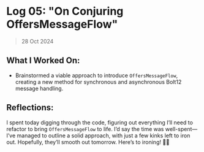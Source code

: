 # Log 05: "On Conjuring OffersMessageFlow"

> 28 Oct 2024

## What I Worked On:

- Brainstormed a viable approach to introduce `OffersMessageFlow`, creating a
  new method for synchronous and asynchronous Bolt12 message handling.

## Reflections:

I spent today digging through the code, figuring out everything I’ll need to
refactor to bring `OffersMessageFlow` to life. I’d say the time was
well-spent—I’ve managed to outline a solid approach, with just a few kinks left
to iron out. Hopefully, they’ll smooth out tomorrow. Here’s to ironing! 👕🍻
